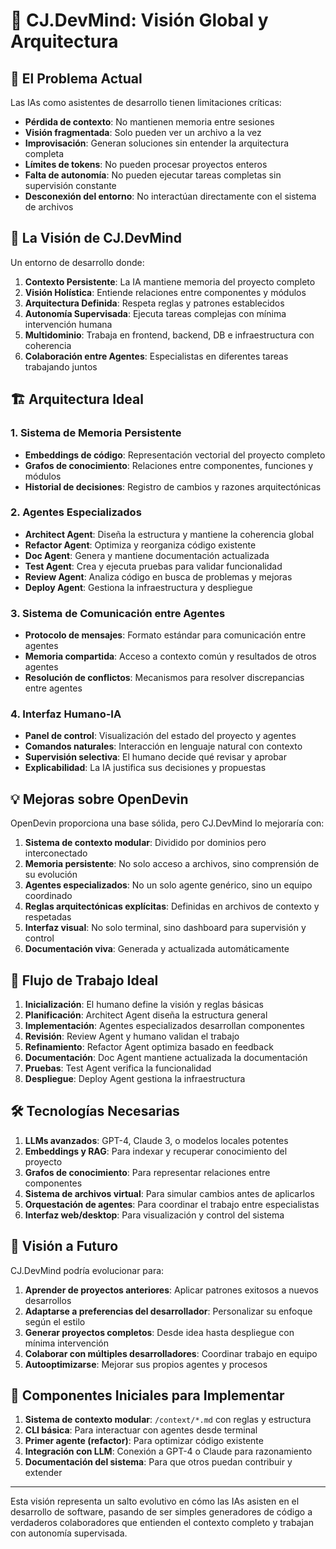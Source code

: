 # 🧠 CJ.DevMind: Visión Global y Arquitectura

## 📌 El Problema Actual

Las IAs como asistentes de desarrollo tienen limitaciones críticas:

- **Pérdida de contexto**: No mantienen memoria entre sesiones
- **Visión fragmentada**: Solo pueden ver un archivo a la vez
- **Improvisación**: Generan soluciones sin entender la arquitectura completa
- **Límites de tokens**: No pueden procesar proyectos enteros
- **Falta de autonomía**: No pueden ejecutar tareas completas sin supervisión constante
- **Desconexión del entorno**: No interactúan directamente con el sistema de archivos

## 🚀 La Visión de CJ.DevMind

Un entorno de desarrollo donde:

1. **Contexto Persistente**: La IA mantiene memoria del proyecto completo
2. **Visión Holística**: Entiende relaciones entre componentes y módulos
3. **Arquitectura Definida**: Respeta reglas y patrones establecidos
4. **Autonomía Supervisada**: Ejecuta tareas complejas con mínima intervención humana
5. **Multidominio**: Trabaja en frontend, backend, DB e infraestructura con coherencia
6. **Colaboración entre Agentes**: Especialistas en diferentes tareas trabajando juntos

## 🏗️ Arquitectura Ideal

### 1. Sistema de Memoria Persistente
- **Embeddings de código**: Representación vectorial del proyecto completo
- **Grafos de conocimiento**: Relaciones entre componentes, funciones y módulos
- **Historial de decisiones**: Registro de cambios y razones arquitectónicas

### 2. Agentes Especializados
- **Architect Agent**: Diseña la estructura y mantiene la coherencia global
- **Refactor Agent**: Optimiza y reorganiza código existente
- **Doc Agent**: Genera y mantiene documentación actualizada
- **Test Agent**: Crea y ejecuta pruebas para validar funcionalidad
- **Review Agent**: Analiza código en busca de problemas y mejoras
- **Deploy Agent**: Gestiona la infraestructura y despliegue

### 3. Sistema de Comunicación entre Agentes
- **Protocolo de mensajes**: Formato estándar para comunicación entre agentes
- **Memoria compartida**: Acceso a contexto común y resultados de otros agentes
- **Resolución de conflictos**: Mecanismos para resolver discrepancias entre agentes

### 4. Interfaz Humano-IA
- **Panel de control**: Visualización del estado del proyecto y agentes
- **Comandos naturales**: Interacción en lenguaje natural con contexto
- **Supervisión selectiva**: El humano decide qué revisar y aprobar
- **Explicabilidad**: La IA justifica sus decisiones y propuestas

## 💡 Mejoras sobre OpenDevin

OpenDevin proporciona una base sólida, pero CJ.DevMind lo mejoraría con:

1. **Sistema de contexto modular**: Dividido por dominios pero interconectado
2. **Memoria persistente**: No solo acceso a archivos, sino comprensión de su evolución
3. **Agentes especializados**: No un solo agente genérico, sino un equipo coordinado
4. **Reglas arquitectónicas explícitas**: Definidas en archivos de contexto y respetadas
5. **Interfaz visual**: No solo terminal, sino dashboard para supervisión y control
6. **Documentación viva**: Generada y actualizada automáticamente

## 🔄 Flujo de Trabajo Ideal

1. **Inicialización**: El humano define la visión y reglas básicas
2. **Planificación**: Architect Agent diseña la estructura general
3. **Implementación**: Agentes especializados desarrollan componentes
4. **Revisión**: Review Agent y humano validan el trabajo
5. **Refinamiento**: Refactor Agent optimiza basado en feedback
6. **Documentación**: Doc Agent mantiene actualizada la documentación
7. **Pruebas**: Test Agent verifica la funcionalidad
8. **Despliegue**: Deploy Agent gestiona la infraestructura

## 🛠️ Tecnologías Necesarias

1. **LLMs avanzados**: GPT-4, Claude 3, o modelos locales potentes
2. **Embeddings y RAG**: Para indexar y recuperar conocimiento del proyecto
3. **Grafos de conocimiento**: Para representar relaciones entre componentes
4. **Sistema de archivos virtual**: Para simular cambios antes de aplicarlos
5. **Orquestación de agentes**: Para coordinar el trabajo entre especialistas
6. **Interfaz web/desktop**: Para visualización y control del sistema

## 🔮 Visión a Futuro

CJ.DevMind podría evolucionar para:

1. **Aprender de proyectos anteriores**: Aplicar patrones exitosos a nuevos desarrollos
2. **Adaptarse a preferencias del desarrollador**: Personalizar su enfoque según el estilo
3. **Generar proyectos completos**: Desde idea hasta despliegue con mínima intervención
4. **Colaborar con múltiples desarrolladores**: Coordinar trabajo en equipo
5. **Autooptimizarse**: Mejorar sus propios agentes y procesos

## 🧩 Componentes Iniciales para Implementar

1. **Sistema de contexto modular**: `/context/*.md` con reglas y estructura
2. **CLI básica**: Para interactuar con agentes desde terminal
3. **Primer agente (refactor)**: Para optimizar código existente
4. **Integración con LLM**: Conexión a GPT-4 o Claude para razonamiento
5. **Documentación del sistema**: Para que otros puedan contribuir y extender

---

Esta visión representa un salto evolutivo en cómo las IAs asisten en el desarrollo de software, pasando de ser simples generadores de código a verdaderos colaboradores que entienden el contexto completo y trabajan con autonomía supervisada.